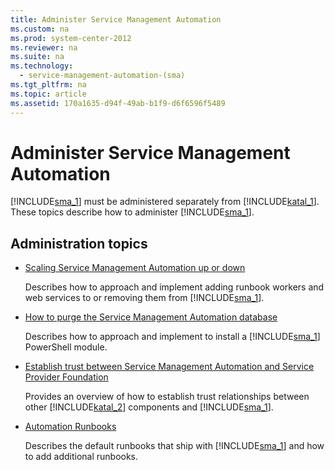 ```yaml
---
title: Administer Service Management Automation
ms.custom: na
ms.prod: system-center-2012
ms.reviewer: na
ms.suite: na
ms.technology: 
  - service-management-automation-(sma)
ms.tgt_pltfrm: na
ms.topic: article
ms.assetid: 170a1635-d94f-49ab-b1f9-d6f6596f5489
---
```

# Administer Service Management Automation
[!INCLUDE[sma_1](Token/sma_1_md.md)] must be administered separately from [!INCLUDE[katal_1](Token/katal_1_md.md)]. These topics describe how to administer [!INCLUDE[sma_1](Token/sma_1_md.md)].

## Administration topics

-   [Scaling Service Management Automation up or down](Scaling-Service-Management-Automation-up-or-down.md)

    Describes how to approach and implement adding runbook workers and web services to or removing them from [!INCLUDE[sma_1](Token/sma_1_md.md)].

-   [How to purge the Service Management Automation database](How-to-purge-the-Service-Management-Automation-database.md)

    Describes how to approach and implement to install a [!INCLUDE[sma_1](Token/sma_1_md.md)] PowerShell module.

-   [Establish trust between Service Management Automation and Service Provider Foundation](Establish-trust-between-Service-Management-Automation-and-Service-Provider-Foundation.md)

    Provides an overview of how to establish trust relationships between other [!INCLUDE[katal_2](Token/katal_2_md.md)] components and [!INCLUDE[sma_1](Token/sma_1_md.md)].

-   [Automation Runbooks](Automation-Runbooks.md)

    Describes the default runbooks that ship with [!INCLUDE[sma_1](Token/sma_1_md.md)] and how to add additional runbooks.


